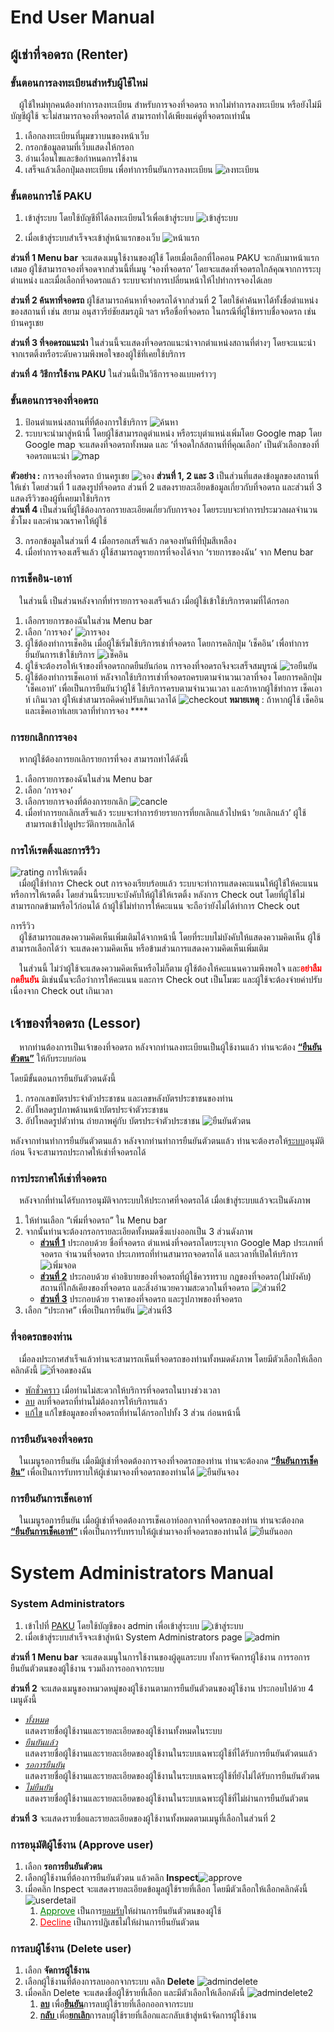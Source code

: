 # **End User Manual**
## **ผู้เช่าที่จอดรถ (Renter)**
### **ขั้นตอนการลงทะเบียนสำหรับผู้ใช้ใหม่**

&emsp;ผู้ใช้ใหม่ทุกคนต้องทำการลงทะเบียน สำหรับการจองที่จอดรถ หากไม่ทำการลงทะเบียน หรือยังไม่มีบัญชีผู้ใช้ จะไม่สามารถจองที่จอดรถได้ สามารถทำได้เพียงแค่ดูที่จอดรถเท่านั้น
1. เลือกลงทะเบียนที่มุมขวาบนของหน้าเว็บ
2. กรอกข้อมูลตามที่เว็บแสดงให้กรอก 
3. อ่านเงื่อนไขและข้อกำหนดการใช้งาน
4. เสร็จแล้วเลือกปุ่มลงทะเบียน เพื่อทำการยืนยันการลงทะเบียน
![ลงทะเบียน](public/img/ลงทะเบียน.jpg)

### **ขั้นตอนการใช้ PAKU**
1. เข้าสู่ระบบ โดยใช้บัญชีที่ได้ลงทะเบียนไว้เพื่อเข้าสู่ระบบ ![เข้าสู่ระบบ](public/img/เข้าสู่ระบบ.png)

2. เมื่อเข้าสู่ระบบสำเร็จจะเข้าสู่หน้าแรกของเว็บ ![หน้าแรก](public/img/หน้าแรก.png)

__ส่วนที่ 1 Menu bar__  จะแสดงเมนูใช้งานของผู้ใช้ โดยเมื่อเลือกที่ไอคอน PAKU จะกลับมาหน้าแรกเสมอ ผู้ใช้สามารถจองที่จอดจากส่วนนี้ที่เมนู ‘จองที่จอดรถ’ โดยจะแสดงที่จอดรถใกล้คุณจากการระบุตำแหน่ง และเมื่อเลือกที่จอดรถแล้ว ระบบจะทำการเปลี่ยนหน้าให้ไปทำการจองได้เลย

__ส่วนที่ 2 ค้นหาที่จอดรถ__ ผู้ใช้สามารถค้นหาที่จอดรถได้จากส่วนที่ 2 โดยใช้คำค้นหาได้ทั้งชื่อตำแหน่งของสถานที่ เช่น สยาม อนุสาวรีย์ชัยสมรภูมิ ฯลฯ  หรือชื่อที่จอดรถ ในกรณีที่ผู้ใช้ทราบชื่อจอดรถ เช่น บ้านครูเชย

__ส่วนที่ 3 ที่จอดรถแนะนำ__ ในส่วนนี้จะแสดงที่จอดรถแนะนำจากตำแหน่งสถานที่ต่างๆ โดยจะแนะนำจากเรตติ้งหรือระดับความพึงพอใจของผู้ใช้ที่เคยใช้บริการ

__ส่วนที่ 4 วิธีการใช้งาน PAKU__ ในส่วนนี้เป็นวิธีการจองแบบคร่าวๆ

### **ขั้นตอนการจองที่จอดรถ**
1. ป้อนตำแหน่งสถานที่ที่ต้องการใช้บริการ ![ค้นหา](public/img/วิธีค้นหา.png)
2. ระบบจะนำมาสู่หน้านี้ โดยผู้ใช้สามารถดูตำแหน่ง หรือระบุตำแหน่งเพิ่มโดย Google map โดย Google map จะแสดงที่จอดรถทั้งหมด และ ‘ที่จอดใกล้สถานที่ที่คุณเลือก’  เป็นตัวเลือกของที่จอดรถแนะนำ ![map](public/img/ggmap.jpg)

**ตัวอย่าง :** การจองที่จอดรถ บ้านครูเชย ![จอง](public/img/แสดงส่วนจอง.png) 
**ส่วนที่ 1, 2 และ 3** เป็นส่วนที่แสดงข้อมูลของสถานที่ให้เช่า โดยส่วนที่ 1 แสดงรูปที่จอดรถ ส่วนที่ 2 แสดงรายละเอียดข้อมูลเกี่ยวกับที่จอดรถ และส่วนที่ 3 แสดงรีวิวของผู้ที่เคยมาใช้บริการ <br>
**ส่วนที่ 4** เป็นส่วนที่ผู้ใช้ต้องกรอกรายละเอียดเกี่ยวกับการจอง โดยระบบจะทำการประมวลผลจำนวนชั่วโมง และคำนวณราคาให้ผู้ใช้

3. กรอกข้อมูลในส่วนที่ 4 เมื่อกรอกเสร็จแล้ว กดจองทันทีที่ปุ่มสีเหลือง
4. เมื่อทำการจองเสร็จแล้ว ผู้ใช้สามารถดูรายการที่จองได้จาก ‘รายการของฉัน’ จาก Menu bar

### การเช็คอิน-เอาท์ 
&emsp;ในส่วนนี้ เป็นส่วนหลังจากที่ทำรายการจองเสร็จแล้ว เมื่อผู้ใช้เข้าใช้บริการตามที่ได้กรอก

1. เลือกรายการของฉันในส่วน Menu bar 
2. เลือก ‘การจอง’ ![การจอง](public/img/checkin-out1.png)
3. ผู้ใช้ต้องทำการเช็คอิน เมื่อผู้ใช้เริ่มใช้บริการเช่าที่จอดรถ โดยการคลิกปุ่ม ‘เช็คอิน’ เพื่อทำการยืนยันการเข้าใช้บริการ ![เช็คอิน](public/img/checkin-out2.jpg)
4. ผู้ใช้จะต้องรอให้เจ้าของที่จอดรถกดยืนยันก่อน การจองที่จอดรถจึงจะเสร็จสมบูรณ์ ![รอยืนยัน](public/img/checkin-out3.png)
5. ผู้ใช้ต้องทำการเช็คเอาท์ หลังจากใช้บริการเช่าที่จอดรถครบตามจำนวนเวลาที่จอง โดยการคลิกปุ่ม ‘เช็คเอาท์’ เพื่อเป็นการยืนยันว่าผู้ใช้ ใช้บริการครบตามจำนวนเวลา และถ้าหากผู้ใช้ทำการ เช็คเอาท์ เกินเวลา ผู้ให้เช่าสามารถคิดค่าปรับเกินเวลาได้ ![checkout](public/img/checkin-out4.png)
**หมายเหตุ** : ถ้าหากผู้ใช้ เช็คอินและเช็คเอาท์เลยเวลาที่ทำการจอง ****

### **การยกเลิกการจอง**
&emsp;หากผู้ใช้ต้องการยกเลิกรายการที่จอง สามารถทำได้ดังนี้
1. เลือกรายการของฉันในส่วน Menu bar
2. เลือก ‘การจอง’
3. เลือกรายการจองที่ต้องการยกเลิก ![cancle](public/img/ยกเลิกจอง.png)
4. เมื่อทำการยกเลิกเสร็จแล้ว ระบบจะทำการย้ายรายการที่ยกเลิกแล้วไปหน้า ‘ยกเลิกแล้ว’ ผู้ใช้สามารถเข้าไปดูประวัติการยกเลิกได้

### **การให้เรตติ้งและการรีวิว**
![rating](public/img/การให้เรตติ้ง.png)
การให้เรตติ้ง<br>
&emsp;เมื่อผู้ใช้ทำการ Check out การจองเรียบร้อยแล้ว ระบบจะทำการแสดงคะแนนให้ผู้ใช้ให้คะแนน หรือการให้เรตติ้ง โดยส่วนนี้ระบบจะบังคับให้ผู้ใช้ให้เรตติ้ง หลังการ Check out โดยที่ผู้ใช้ไม่สามารถกดข้ามหรือไว้ก่อนได้ ถ้าผู้ใช้ไม่ทำการให้คะแนน จะถือว่ายังไม่ได้ทำการ Check out

การรีวิว<br>
&emsp;ผู้ใช้สามารถแสดงความคิดเห็นเพิ่มเติมได้จากหน้านี้ โดยที่ระบบไม่บังคับให้แสดงความคิดเห็น ผู้ใช้สามารถเลือกได้ว่า จะแสดงความคิดเห็น หรือข้ามส่วนการแสดงความคิดเห็นเพิ่มเติม

&emsp;ในส่วนนี้ ไม่ว่าผู้ใช้จะแสดงความคิดเห็นหรือไม่ก็ตาม ผู้ใช้ต้องให้คะแนนความพึงพอใจ และ<span style="color: red;">**อย่าลืมกดยืนยัน**</span> มิเช่นนั้นจะถือว่าการให้คะแนน และการ Check out เป็นโมฆะ และผู้ใช้จะต้องจ่ายค่าปรับ เนื่องจาก Check out เกินเวลา

## **เจ้าของที่จอดรถ (Lessor)**
&emsp;หากท่านต้องการเป็นเจ้าของที่จอดรถ หลังจากท่านลงทะเบียนเป็นผู้ใช้งานแล้ว ท่านจะต้อง <u>**“ยืนยันตัวตน”**</u> ให้กับระบบก่อน <br>

โดยมีขั้นตอนการยืนยันตัวตนดังนี้
1. กรอกเลขบัตรประจำตัวประชาชน และเลขหลังบัตรประชาชนของท่าน
2. อัปโหลดรูปภาพด้านหน้าบัตรประจำตัวระชาชน
3. อัปโหลดรูปตัวท่าน ถ่ายภาพคู่กับ บัตรประจำตัวประชาชน
![ยืนยันตัวตน](public/img/ยืนยันตัวตน.jpg)

หลังจากท่านทำการยืนยันตัวตนแล้ว หลังจากท่านทำการยืนยันตัวตนแล้ว ท่านจะต้องรอให้<ins>ระบบ</ins>อนุมัติก่อน จึงจะสามารถประกาศให้เช่าที่จอดรถได้ 
### **การประกาศให้เช่าที่จอดรถ**
&emsp;หลังจากที่ท่านได้รับการอนุมัติจากระบบให้ประกาศที่จอดรถได้ เมื่อเข้าสู่ระบบแล้วจะเป็นดังภาพ
1. ให้ท่านเลือก “เพิ่มที่จอดรถ” ใน Menu bar
2. จากนั้นท่านจะต้องกรอกรายละเอียดทั้งหมดซึ่งแบ่งออกเป็น 3 ส่วนดังภาพ <br>
    - <u>**ส่วนที่ 1**</u> ประกอบด้วย ชื่อที่จอดรถ ตำแหน่งที่จอดรถโดยระบุจาก Google Map ประเภทที่จอดรถ จำนวนที่จอดรถ ประเภทรถที่ท่านสามารถจอดรถได้ และเวลาที่เปิดให้บริการ ![เพิ่มจอด](public/img/เพิ่มจอด.png)
    - <u>**ส่วนที่ 2**</u> ประกอบด้วย คำอธิบายของที่จอดรถที่ผู้ใช้ควรทราบ กฎของที่จอดรถ(ไม่บังคับ) สถานที่ใกล้เคียงของที่จอดรถ และสิ่งอำนวยความสะดวกในที่จอดรถ ![ส่วนที่2](public/img/เพิ่มจอด2.jpg)
    - <u>**ส่วนที่ 3**</u> ประกอบด้วย ราคาของที่จอดรถ และรูปภาพของที่จอดรถ
3. เลือก “ประกาศ” เพื่อเป็นการยืนยัน ![ส่วนที่3](public/img/เพิ่มจอด3.jpg)

### **ที่จอดรถของท่าน**
&emsp;เมื่อลงประกาศสำเร็จแล้วท่านจะสามารถเห็นที่จอดรถของท่านทั้งหมดดังภาพ โดยมีตัวเลือกให้เลือกคลิกดังนี้ ![ที่จอดของฉัน](public/img/ที่จอดรถของฉัน.png)
- <u>พักชั่วคราว</u> เมื่อท่านไม่สะดวกให้บริการที่จอดรถในบางช่วงเวลา
- <u>ลบ</u> ลบที่จอดรถที่ท่านไม่ต้องการให้บริการแล้ว
- <u>แก้ไข</u> แก้ไขข้อมูลของที่จอดรถที่ท่านได้กรอกไปทั้ง 3 ส่วน ก่อนหน้านี้
### **การยืนยันจองที่จอดรถ**
&emsp;ในเมนูรอการยืนยัน เมื่อมีผู้เช่าที่จอดต้องการจองที่จอดรถของท่าน ท่านจะต้องกด <u>**“ยืนยันการเช็คอิน”**</u> เพื่อเป็นการรับทราบให้ผู้เช่ามาจองที่จอดรถของท่านได้ ![ยืนยันจอง](public/img/ยืนยันจอง.jpg)

### **การยืนยันการเช็คเอาท์**
&emsp;ในเมนูรอการยืนยัน เมื่อผู้เช่าที่จอดต้องการเช็คเอาท์ออกจากที่จอดรถของท่าน ท่านจะต้องกด <u>**“ยืนยันการเช็คเอาท์”**</u> เพื่อเป็นการรับทราบให้ผู้เช่ามาจองที่จอดรถของท่านได้ ![ยืนยันออก](public/img/ยืนยันออก.png)

# **System Administrators Manual**
### **System Administrators**
1. เข้าไปที่ [PAKU](https://paku-cef3a.web.app/) โดยใช้บัญชีของ admin เพื่อเข้าสู่ระบบ ![เข้าสู่ระบบ](public/img/เข้าสู่ระบบ.png) 
2. เมื่อเข้าสู่ระบบสำเร็จจะเข้าสู่หน้า System Administrators page ![admin](public/img/admin1.png) 

**ส่วนที่ 1 Menu bar** จะแสดงเมนูในการใช้งานของผู้ดูแลระบบ ทั้งการจัดการผู้ใช้งาน การรอการยืนยันตัวตนของผู้ใช้งาน รวมถึงการออกจากระบบ <br>

**ส่วนที่ 2** จะแสดงเมนูของหมวดหมู่ของผู้ใช้งานตามการยืนยันตัวตนของผู้ใช้งาน ประกอบไปด้วย 4 เมนูดังนี้
- <u>*ทั้งหมด*</u> <br>แสดงรายชื่อผู้ใช้งานและรายละเอียดของผู้ใช้งานทั้งหมดในระบบ
- <u>*ยืนยันแล้ว*</u> <br>แสดงรายชื่อผู้ใช้งานและรายละเอียดของผู้ใช้งานในระบบเฉพาะผู้ใช้ที่ได้รับการยืนยันตัวตนแล้ว
- <u>*รอการยืนยัน*</u> <br>แสดงรายชื่อผู้ใช้งานและรายละเอียดของผู้ใช้งานในระบบเฉพาะผู้ใช้ที่ยังไม่ได้รับการยืนยันตัวตน
- <u>*ไม่ยืนยัน*</u> <br>แสดงรายชื่อผู้ใช้งานและรายละเอียดของผู้ใช้งานในระบบเฉพาะผู้ใช้ที่ไม่ผ่านการยืนยันตัวตน

**ส่วนที่ 3** จะแสดงรายชื่อและรายละเอียดของผู้ใช้งานทั้งหมดตามเมนูที่เลือกในส่วนที่ 2
### **การอนุมัติผู้ใช้งาน (Approve user)**
1. เลือก **รอการยืนยันตัวตน**
2. เลือกผู้ใช้งานที่ต้องการยืนยันตัวตน แล้วคลิก **Inspect**![approve](public/img/adminapprove.png) 
3. เมื่อคลิก Inspect จะแสดงรายละเอียดข้อมูลผู้ใช้รายที่เลือก โดยมีตัวเลือกให้เลือกคลิกดังนี้ ![userdetail](public/img/userdetail.png) 
    1. <span style="color: green;text-decoration:underline;">Approve</span> เป็นการ<u>ยอมรับ</u>ให้ผ่านการยืนยันตัวตนของผู้ใช้
    2. <span style="color: red;text-decoration:underline;">Decline</span> เป็นการปฏิเสธไม่ให้ผ่านการยืนยันตัวตน

### **การลบผู้ใช้งาน (Delete user)**
1. เลือก **จัดการผู้ใช้งาน**
2. เลือกผู้ใช้งานที่ต้องการลบออกจากระบบ คลิก **Delete** ![admindelete](public/img/admindelete.png) 
3. เมื่อคลิก Delete จะแสดงชื่อผู้ใช้รายที่เลือก และมีตัวเลือกให้เลือกดังนี้
![admindelete2](public/img/admindelete2.png)
    1. <u>**ลบ**</u> เพื่อ<u>**ยืนยัน**</u>การลบผู้ใช้รายที่เลือกออกจากระบบ
    2. <u>**กลับ** </u>เพื่อ<u>**ยกเลิก**</u>การลบผู้ใช้รายที่เลือกและกลับเข้าสู่หน้าจัดการผู้ใช้งาน  
